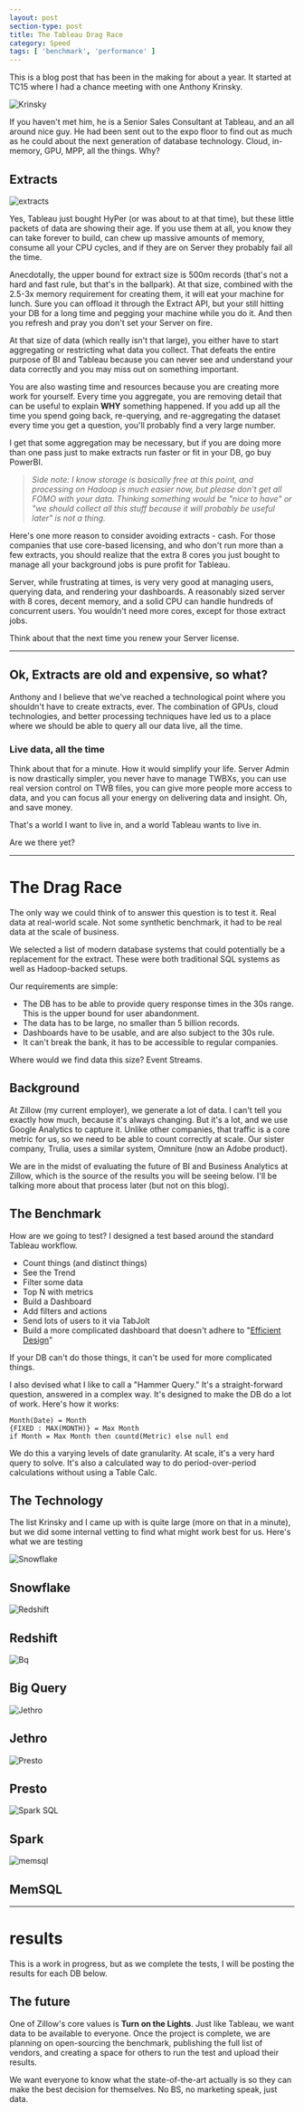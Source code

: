 ```yaml
---
layout: post
section-type: post
title: The Tableau Drag Race
category: Speed
tags: [ 'benchmark', 'performance' ]
---
```


This is a blog post that has been in the making for about a year. It started at TC15 where I had a chance meeting with one Anthony Krinsky.

![Krinsky](https://cmtoomey.github.io/img/krinsky.jpg)

If you haven't met him, he is a Senior Sales Consultant at Tableau, and an all around nice guy. He had been sent out to the expo floor to find out as much as he could about the next generation of database technology. Cloud, in-memory, GPU, MPP, all the things. Why?

## Extracts

![extracts](https://cmtoomey.github.io/img/extracts.png)

Yes, Tableau just bought HyPer (or was about to at that time), but these little packets of data are showing their age. If you use them at all, you know they can take forever to build, can chew up massive amounts of memory, consume all your CPU cycles, and if they are on Server they probably fail all the time.

Anecdotally, the upper bound for extract size is 500m records (that's not a hard and fast rule, but that's in the ballpark). At that size, combined with the 2.5-3x memory requirement for creating them, it will eat your machine for lunch. Sure you can offload it through the Extract API, but your still hitting your DB for a long time and pegging your machine while you do it. And then you refresh and pray you don't set your Server on fire.

At that size of data (which really isn't that large), you either have to start aggregating or restricting what data you collect. That defeats the entire purpose of BI and Tableau because you can never see and understand your data correctly and you may miss out on something important.

You are also wasting time and resources because you are creating more work for yourself. Every time you aggregate, you are removing detail that can be useful to explain **WHY** something happened. If you add up all the time you spend going back, re-querying, and re-aggregating the dataset every time you get a question, you'll probably find a very large number.

I get that some aggregation may be necessary, but if you are doing more than one pass just to make extracts run faster or fit in your DB, go buy PowerBI.

> *Side note: I know storage is basically free at this point, and processing on Hadoop is much easier now, but please don't get all FOMO with your data. Thinking something would be "nice to have" or "we should collect all this stuff because it will probably be useful later" is not a thing.*

Here's one more reason to consider avoiding extracts - cash. For those companies that use core-based licensing, and who don't run more than a few extracts, you should realize that the extra 8 cores you just bought to manage all your background jobs is pure profit for Tableau.

Server, while frustrating at times, is very very good at managing users, querying data, and rendering your dashboards. A reasonably sized server with 8 cores, decent memory, and a solid CPU can handle hundreds of concurrent users. You wouldn't need more cores, except for those extract jobs.

Think about that the next time you renew your Server license.

---

## Ok, Extracts are old and expensive, so what?

Anthony and I believe that we've reached a technological point where you shouldn't have to create extracts, ever. The combination of GPUs, cloud technologies, and better processing techniques have led us to a place where we should be able to query all our data live, all the time.

### Live data, all the time

Think about that for a minute. How it would simplify your life. Server Admin is now drastically simpler, you never have to manage TWBXs, you can use real version control on TWB files, you can give more people more access to data, and you can focus all your energy on delivering data and insight. Oh, and save money.

That's a world I want to live in, and a world Tableau wants to live in.

Are we there yet?

---

# The Drag Race

The only way we could think of to answer this question is to test it. Real data at real-world scale. Not some synthetic benchmark, it had to be real data at the scale of business.

We selected a list of modern database systems that could potentially be a replacement for the extract. These were both traditional SQL systems as well as Hadoop-backed setups.

Our requirements are simple:

+ The DB has to be able to provide query response times in the 30s range. This is the upper bound for user abandonment.
+ The data has to be large, no smaller than 5 billion records.
+ Dashboards have to be usable, and are also subject to the 30s rule.
+ It can't break the bank, it has to be accessible to regular companies.

Where would we find data this size? Event Streams.

## Background

At Zillow (my current employer), we generate a lot of data. I can't tell you exactly how much, because it's always changing. But it's a lot, and we use Google Analytics to capture it. Unlike other companies, that traffic is a core metric for us, so we need to be able to count correctly at scale. Our sister company, Trulia, uses a similar system, Omniture (now an Adobe product).

We are in the midst of evaluating the future of BI and Business Analytics at Zillow, which is the source of the results you will be seeing below. I'll be talking more about that process later (but not on this blog).

## The Benchmark

How are we going to test? I designed a test based around the standard Tableau workflow.

+ Count things (and distinct things)
+ See the Trend
+ Filter some data
+ Top N with metrics
+ Build a Dashboard
+ Add filters and actions
+ Send lots of users to it via TabJolt
+ Build a more complicated dashboard that doesn't adhere to "[Efficient Design](https://blog.databender.net/2016/06/16/best-practices-for-designing-efficient-tableau-workbooks-the-v10-0-edition/)"

If your DB can't do those things, it can't be used for more complicated things.

I also devised what I like to call a "Hammer Query." It's a straight-forward question, answered in a complex way. It's designed to make the DB do a lot of work. Here's how it works:

```
Month(Date) = Month
{FIXED : MAX(MONTH)} = Max Month
if Month = Max Month then countd(Metric) else null end
```

We do this a varying levels of date granularity. At scale, it's a very hard query to solve. It's also a calculated way to do period-over-period calculations without using a Table Calc.

## The Technology

The list Krinsky and I came up with is quite large (more on that in a minute), but we did some internal vetting to find what might work best for us.  Here's what we are testing

![Snowflake](https://cmtoomey.github.io/img/snowflake.png)

## Snowflake

![Redshift](https://cmtoomey.github.io/img/redshift.png)

## Redshift

![Bq](https://cmtoomey.github.io/img/bigquery.png)

## Big Query

![Jethro](https://cmtoomey.github.io/img/jethro.jpg)

## Jethro

![Presto](https://cmtoomey.github.io/img/presto.png)

## Presto

![Spark SQL](https://cmtoomey.github.io/img/spark.png)

## Spark

![memsql](https://cmtoomey.github.io/img/memsql.png)

## MemSQL

---

# results

This is a work in progress, but as we complete the tests, I will be posting the results for each DB below.



## The future

One of Zillow's core values is **Turn on the Lights**. Just like Tableau, we want data to be available to everyone. Once the project is complete, we are planning on open-sourcing the benchmark, publishing the full list of vendors, and creating a space for others to run the test and upload their results.

We want everyone to know what the state-of-the-art actually is so they can make the best decision for themselves. No BS, no marketing speak, just data.
